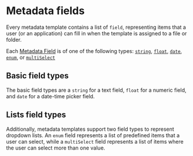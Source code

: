---
---

# Metadata fields

Every metadata template contains a list of `field`, representing items that a
user (or an application) can fill in when the template is assigned to a file or
folder.

Each [Metadata Field][r_field] is of one of the following types:
[`string`](g://metadata/fields/string), [`float`](g://metadata/fields/float),
[`date`](g://metadata/fields/date), [`enum`](g://metadata/fields/enum), or
[`multiSelect`](g://metadata/fields/multi-select)

## Basic field types

The basic field types are a `string` for a text field, `float` for a numeric
field, and `date` for a date-time picker field.

## Lists field types

Additionally, metadata templates support two field types to represent dropdown
lists. An `enum` field represents a list of predefined items that a user can
select, while a `multiSelect` field represents a list of items where the user
can select more than one value.

[r_field]: r://metadata_field
